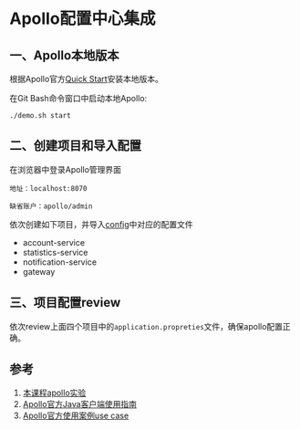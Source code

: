 # Apollo配置中心集成

## 一、Apollo本地版本

根据Apollo官方[Quick Start](https://github.com/ctripcorp/apollo/wiki/Quick-Start)安装本地版本。

在Git Bash命令窗口中启动本地Apollo:

```
./demo.sh start

```

## 二、创建项目和导入配置

在浏览器中登录Apollo管理界面

```
地址：localhost:8070

缺省账户：apollo/admin

```

依次创建如下项目，并导入[config](https://github.com/spring2go/piggymetrics/tree/master/config)中对应的配置文件

* account-service
* statistics-service
* notification-service
* gateway

## 三、项目配置review

依次review上面四个项目中的`application.propreties`文件，确保apollo配置正确。


## 参考

1. [本课程apollo实验](https://github.com/spring2go/apollo_lab)
2. [Apollo官方Java客户端使用指南](https://github.com/ctripcorp/apollo/wiki/Java%E5%AE%A2%E6%88%B7%E7%AB%AF%E4%BD%BF%E7%94%A8%E6%8C%87%E5%8D%97)
3. [Apollo官方使用案例use case](https://github.com/ctripcorp/apollo-use-cases)



